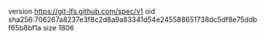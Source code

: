 version https://git-lfs.github.com/spec/v1
oid sha256:706267a8237e3f8c2d8a9a83341d54e245588651738dc5df8e75ddbf65b8bf1a
size 1806

